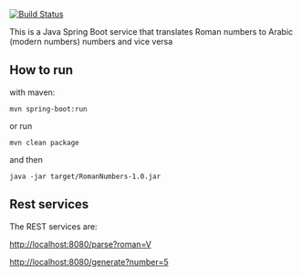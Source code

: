 [![Build Status](https://travis-ci.org/zisisp/RomanNumbers.svg)](https://travis-ci.org/zisisp/RomanNumbers)

This is a Java Spring Boot service that translates Roman numbers to Arabic (modern numbers) numbers and vice versa
## How to run

with maven:
```
mvn spring-boot:run
```

or run 
```
mvn clean package
```
and then 
```
java -jar target/RomanNumbers-1.0.jar
```


## Rest services
The REST services are:

[http://localhost:8080/parse?roman=V](http://localhost:8080/parse?roman=V)

[http://localhost:8080/generate?number=5](http://localhost:8080/generate?number=5)
